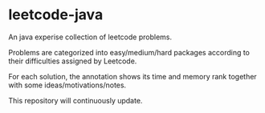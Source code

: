 # leetcode-java
An java experise collection of leetcode problems.

Problems are categorized into easy/medium/hard packages according to their difficulties assigned by Leetcode.

For each solution, the annotation shows its time and memory rank together with some ideas/motivations/notes.

This repository will continuously update.
